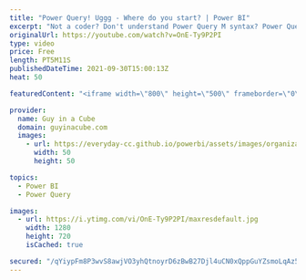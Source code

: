 ```yaml
---
title: "Power Query! Uggg - Where do you start? | Power BI"
excerpt: "Not a coder? Don't understand Power Query M syntax? Power Query can be fun, but also can turn complicated. Learning Power Query can make Power BI and Excel very rewarding. Adam has some resources to get you started in your journey.  Concept: Roche's Maxim https://ssbipolar.com/2021/05/31/roches-maxim/"
originalUrl: https://youtube.com/watch?v=OnE-Ty9P2PI
type: video
price: Free
length: PT5M11S
publishedDateTime: 2021-09-30T15:00:13Z
heat: 50

featuredContent: "<iframe width=\"800\" height=\"500\" frameborder=\"0\" src=\"https://www.youtube.com/embed/OnE-Ty9P2PI\" allow=\"accelerometer; autoplay; encrypted-media; gyroscope; picture-in-picture\" allowfullscreen></iframe>"

provider:
  name: Guy in a Cube
  domain: guyinacube.com
  images:
    - url: https://everyday-cc.github.io/powerbi/assets/images/organizations/guyinacube.com-50x50.jpg
      width: 50
      height: 50

topics:
  - Power BI
  - Power Query

images:
  - url: https://i.ytimg.com/vi/OnE-Ty9P2PI/maxresdefault.jpg
    width: 1280
    height: 720
    isCached: true

secured: "/qYiypFm8P3wvS8awjVO3yhQtnoyrD6zBwB27Djl4uCN0xQppGuYZsmoLqAz5rZXi2hsq4lI0tZieS5rN5RRlcBTvWjj4kbYDj01SXOkk/0OwGt2nQ9W5bKkY+e/3IxjjWgAHFMuAXcJY9eetCBvNYYt1ClGz+w/3LhZ3qsYKeAbJfw+SP8S8b+9yKocPlG50IsPQULNj8sSxA58uEkJ43zSscH1LqG9LdhoD0cRBVWUFyvtpXnO8N+vMeJuz2fxFZoAbuIumCu80ajBcpjY04uq6ql8hsTEAiKtnAMw7OdaNfuLB4BRGaUO8uHcVAyRJA34/CqttyJOatfIBByWgDgH9bW+eFRgTCOrBeohsl5CPnBvw/aArdyCl21Qfrl/IFvUjanboZ3+Eqayrx+FuTdWOP9Rspy8V6d74fmt0WA=;sUI9cgX5mRY6kH3yw84cRQ=="
---
```


